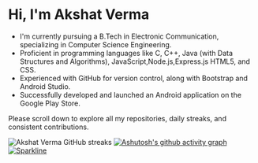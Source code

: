 # Hi, I'm Akshat Verma

- I'm currently pursuing a B.Tech in Electronic Communication, specializing in Computer Science Engineering.
- Proficient in programming languages like C, C++, Java (with Data Structures and Algorithms), JavaScript,Node.js,Express.js HTML5, and CSS.
- Experienced with GitHub for version control, along with Bootstrap and Android Studio.
- Successfully developed and launched an Android application on the Google Play Store.

Please scroll down to explore all my repositories, daily streaks, and consistent contributions.

![Akshat Verma GitHub streaks](https://github-readme-stats.vercel.app/api?username=akshatverma1&show_icons=true&theme=radical)
[![Ashutosh's github activity graph](https://github-readme-activity-graph.vercel.app/graph?username=akshatverma1&theme=merko)](https://github.com/akshatverma1/github-readme-activity-graph)
[![Sparkline](https://stars.medv.io/Naereen/badges.svg)](https://stars.medv.io/Naereen/badges)
